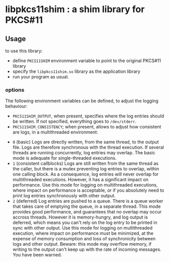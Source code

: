# libpkcs11shim : a shim library for PKCS#11

## Usage

to use this library:
- define `PKCS11SHIM` environment variable to point to the original PKCS#11 library
- specify the `libpkcs11shim.so` library as the application library
- run your program as usual.

### options
The following environment variables can be defined, to adjust the logging behaviour:

- `PKCS11SHIM_OUTPUT`, when present, specifies where the log entries should be written. If not specified, everything goes to `/dev/stderr`.
- `PKCS11SHIM_CONSISTENCY`; when present, allows to adjust how consistent are logs, in a multithreaded environment:

 * `0` (basic)
   Logs are directly written, from the same thread, to the output file. Logs are therefore synchronous with the thread execution. If several threads are running concurrently, log entries may overlap. The basic mode is adequate for single-threaded executions.
 * `1` (consistent callblocks)
   Logs are still written from the same thread as the caller, but there is a mutex preventing log entries to overlap, within one calling block. As a consequence, log entries will never overlap for multithreaded executions. However, it has a significant impact on performance. Use this mode for logging on multithreaded executions, where impact on performance is acceptable, or if you absolutely need to print log entries synchronously with other output.
 * `2` (deferred)
   Log entries are pushed to a queue. There is a queue worker that takes care of emptying the queue, in a separate thread. This mode provides good performance, and guarantees that no overlap may occur accross threads. However it is memory-hungry, and log output is deferred, which means you can't rely on the log entry to be printed in sync with other output. Use this mode for logging on multithreaded execution, where impact on performance must be minimized, at the expense of memory consumption and loss of synchronicity between logs and other output. Beware: this mode may overflow memory, if writing to the output can't keep up with the rate of incoming messages. You have been warned.


